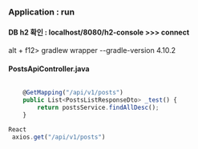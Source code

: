 ### Application : run
#### DB h2 확인 : localhost/8080/h2-console >>>  connect

alt + f12> gradlew wrapper --gradle-version 4.10.2


#### PostsApiController.java

```javascript

    @GetMapping("/api/v1/posts")
    public List<PostsListResponseDto> _test() {
        return postsService.findAllDesc();
    }

React
 axios.get("/api/v1/posts")

```